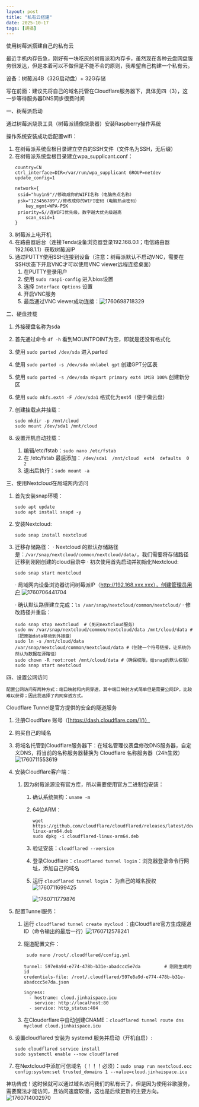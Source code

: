 ```yaml
---
layout: post
title: "私有云搭建"
date: 2025-10-17
tags: [胡搞]
---
```

使用树莓派搭建自己的私有云

<!--more-->


最近手机内存告急，刚好有一块吃灰的树莓派和内存卡，虽然现在各种云盘网盘服务很发达，但是本着可以不做但是不能不会的原则，我希望自己构建一个私有云。

设备：树莓派4B（32G启动盘）+ 32G存储

写在前面：建议先将自己的域名托管在Cloudflare服务器下，具体见四（3），这一步等待服务器DNS同步很费时间

一、树莓派启动

通过树莓派烧录工具（树莓派镜像烧录器）安装Raspberry操作系统

操作系统安装成功后配置wifi：

1. 在树莓派系统盘根目录建立空白的SSH文件（文件名为SSH，无后缀）
2. 在树莓派系统盘根目录建立wpa_supplicant.conf：
   ```
   country=CN
   ctrl_interface=DIR=/var/run/wpa_supplicant GROUP=netdev
   update_config=1

   network={
   	ssid="huy1n9"//修改成你的WIFI名称（电脑热点名称）
   	psk="123456789"//修改成你的WIFI密码（电脑热点密码）
       key_mgmt=WPA-PSK
   	priority=5//连WIFI优先级，数字越大优先级越高
       scan_ssid=1
   }
   ```
3. 树莓派上电开机
4. 在路由器后台（连接Tenda设备浏览器登录192.168.0.1；电信路由器192.168.1.1）获取树莓派IP
5. 通过PUTTY使用SSH连接到设备（注意：树莓派默认不启动VNC，需要在SSH状态下开启VNC才可以使用VNC viewer远程连接桌面）
   1. 在PUTTY登录用户
   2. 使用 `sudo raspi-config` 进入bios设置
   3. 选择 `Interface Options` 设置
   4. 开启VNC服务
   5. 最后通过VNC viewer成功连接：![1760698718329](image/2025-20-17-搭建私有云/1760698718329.png)

二、硬盘挂载

1. 外接硬盘名称为sda
2. 首先通过命令 `df -h` 看到MOUNTPOINT为空，即就是还没有格式化
3. 使用 `sudo parted /dev/sda` 进入parted
4. 使用 `sudo parted -s /dev/sda mklabel gpt` 创建GPT分区表
5. 使用 `sudo parted -s /dev/sda mkpart primary ext4 1MiB 100%` 创建新分区
6. 使用 `sudo mkfs.ext4 -F /dev/sda1` 格式化为ext4（便于做云盘）
7. 创建挂载点并挂载：

   ```
   sudo mkdir -p /mnt/cloud
   sudo mount /dev/sda1 /mnt/cloud
   ```
8. 设置开机自动挂载：

   1. 编辑/etc/fstab：`sudo nano /etc/fstab`
   2. 在 /etc/fstab 最后添加： `/dev/sda1  /mnt/cloud  ext4  defaults  0  2`
   3. 退出后执行：`sudo mount -a`

三、使用Nextcloud在局域网内访问

1. 首先安装snap环境：

   ```
   sudo apt update
   sudo apt install snapd -y
   ```
2. 安装Nextcloud:

   ```
   sudo snap install nextcloud

   ```
3. 迁移存储路径：
   · Nextcloud 的默认存储路径是：`/var/snap/nextcloud/common/nextcloud/data/`，我们需要将存储路径迁移到刚刚创建的cloud目录中
   · 初次使用首先启动并初始化Nextcloud:

   ```
   sudo snap start nextcloud

   ```

   · 局域网内设备浏览器访问树莓派IP（http://192.168.xxx.xxx），创建管理员用户
   ![1760706441704](image/2025-20-17-搭建私有云/1760706441704.png)

   · 确认默认路径建立完成：`ls /var/snap/nextcloud/common/nextcloud/`
   · 修改路径并重启：

   ```
   sudo snap stop nextcloud  #（关闭nextcloud服务）
   sudo mv /var/snap/nextcloud/common/nextcloud/data /mnt/cloud/data #（把原始data移动到外接盘）
   sudo ln -s /mnt/cloud/data /var/snap/nextcloud/common/nextcloud/data #（创建一个符号链接，让系统仍然认为数据在源路径）
   sudo chown -R root:root /mnt/cloud/data #（确保权限，给snap的默认权限）
   sudo snap start nextcloud 
   ```

四、设置公网访问

    配置公网访问有两种方式：端口映射和内网穿透，其中端口映射方式简单但是需要公网IP，比较难以获得；因此我选择了内网穿透方式。

Cloudflare Tunnel是官方提供的安全的隧道服务

1. 注册Cloudflare 账号（[https://dash.cloudflare.com/]()）
2. 购买自己的域名
3. 将域名托管到Cloudflare服务器下：在域名管理仪表盘修改DNS服务器，自定义DNS，将当前的名称服务器替换为 Cloudflare 名称服务器（24h生效）![1760711553619](image/2025-20-17-搭建私有云/1760711553619.png)
4. 安装Cloudflare客户端：

   1. 因为树莓派源没有官方库，所以需要使用官方二进制包安装：
      1. 确认系统架构：`uname -m`
      2. 64位ARM：

         ```
         wget https://github.com/cloudflare/cloudflared/releases/latest/download/cloudflared-linux-arm64.deb
         sudo dpkg -i cloudflared-linux-arm64.deb
         ```
      3. 验证安装：`cloudflared --version`
      4. 登录Cloudflare：`cloudflared tunnel login`：浏览器登录命令行网址，添加自己的域名
      5. 运行  `cloudflared tunnel login`： 为自己的域名授权![1760711699425](image/2025-20-17-搭建私有云/1760711699425.png)

         ![1760711779876](image/2025-20-17-搭建私有云/1760711779876.png)
5. 配置Tunnel服务：

   1. 运行 `cloudflared tunnel create mycloud` ：由Cloudflare官方生成隧道ID（命令输出的最后一行）![1760712578241](image/2025-20-17-搭建私有云/1760712578241.png)
   2. 隧道配置文件：

      ```
       sudo nano /root/.cloudflared/config.yml
      ```

      ```
      tunnel: 597e8a9d-e774-478b-b31e-abadccc5e7da         # 刚刚生成的id
      credentials-file: /root/.cloudflared/597e8a9d-e774-478b-b31e-abadccc5e7da.json

      ingress:
        - hostname: cloud.jinhaispace.icu
          service: http://localhost:80
        - service: http_status:404
      ```
   3. 在Clouderflare中自动创建CNAME：`cloudflared tunnel route dns mycloud cloud.jinhaispace.icu `
6. 设置cloudflared 安装为 systemd 服务并启动（开机自启）:

   ```
   sudo cloudflared service install
   sudo systemctl enable --now cloudflared
   ```
7. 在Nextcloud中添加可信域名（！！！必须）：`sudo snap run nextcloud.occ config:system:set trusted_domains 1 --value=cloud.jinhaispace.icu`


神功告成！这时候就可以通过域名访问我们的私有云了，但是因为使用谷歌服务，需要魔法才能访问，且访问速度较慢，这也是后续更新的主要方向。![1760714002970](image/2025-20-17-搭建私有云/1760714002970.png)
